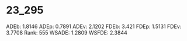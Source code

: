 # 23_295

ADEb: 1.8146
ADEp: 0.7891
ADEv: 2.1202
FDEb: 3.421
FDEp: 1.5131
FDEv: 3.7708
Rank: 555
WSADE: 1.2809
WSFDE: 2.3844
